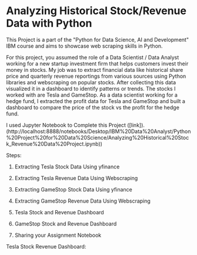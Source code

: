 # Analyzing Historical Stock/Revenue Data with Python

This Project is a part of the "Python for Data Science, AI and Development" IBM course and aims to showcase web scraping skills in Python.

For this project, you assumed the role of a Data Scientist / Data Analyst working for a new startup investment firm that helps customers invest their money in stocks. My job was to extract financial data like historical share price and quarterly revenue reportings from various sources using Python libraries and webscraping on popular stocks. After collecting this data 
visualized it in a dashboard to identify patterns or trends. The stocks I worked with are Tesla and GameStop. As a data scientist working for a hedge fund, I extracted the profit data for Tesla and GameStop and built a dashboard to compare the price of the stock vs the profit for the hedge fund.

I used Jupyter Notebook to Complete this Project ([link]).(http://localhost:8888/notebooks/Desktop/IBM%20Data%20Analyst/Python%20Project%20for%20Data%20Science/Analyzing%20Historical%20Stock_Revenue%20Data%20Project.ipynb))

Steps:

1. Extracting Tesla Stock Data Using yfinance

2. Extracting Tesla Revenue Data Using Webscraping
  
3. Extracting GameStop Stock Data Using yfinance
 
4. Extracting GameStop Revenue Data Using Webscraping
  
5. Tesla Stock and Revenue Dashboard
   
6. GameStop Stock and Revenue Dashboard
   
7. Sharing your Assignment Notebook

Tesla Stock Revenue Dashboard:
